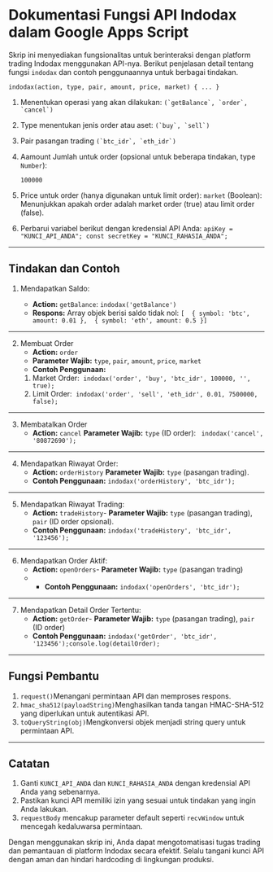 # Dokumentasi Fungsi API Indodax dalam Google Apps Script 

Skrip ini menyediakan fungsionalitas untuk berinteraksi dengan platform trading Indodax menggunakan API-nya. Berikut penjelasan detail tentang fungsi `indodax` dan contoh penggunaannya untuk berbagai tindakan.

```indodax(action, type, pair, amount, price, market) { ... }```

1. Menentukan operasi yang akan dilakukan:
   ```(`getBalance`, `order`, `cancel`)```

3. Type menentukan jenis order atau aset:
   ```(`buy`, `sell`)```

3. Pair pasangan trading ```(`btc_idr`, `eth_idr`)```
   
5. Aamount Jumlah untuk order (opsional untuk beberapa tindakan, type `Number`):
   
    ```100000```
7. Price untuk order (hanya digunakan untuk limit order):
   `market` (Boolean): Menunjukkan apakah order adalah market order (true) atau limit order (false).

8. Perbarui variabel berikut dengan kredensial API Anda:
   ```apiKey = "KUNCI_API_ANDA"; const secretKey = "KUNCI_RAHASIA_ANDA";```
---
## Tindakan dan Contoh

1. Mendapatkan Saldo:
   
   - **Action:** `getBalance`: ```indodax('getBalance')```
   - **Respons:** Array objek berisi saldo tidak nol: ```[  { symbol: 'btc', amount: 0.01 },  { symbol: 'eth', amount: 0.5 }]```
---
2. Membuat Order
   - **Action:** `order`
   - **Parameter Wajib:** `type`, `pair`, `amount`, `price`, `market`
   - **Contoh Penggunaan:**
   1.  Market Order:  ```indodax('order', 'buy', 'btc_idr', 100000, '', true); ```
   2.  Limit Order:  ```indodax('order', 'sell', 'eth_idr', 0.01, 7500000, false);```
---
3. Membatalkan Order
   - **Action:** `cancel` **Parameter Wajib:** `type` (ID order): ``` indodax('cancel', '80872690');```
---
4. Mendapatkan Riwayat Order:
   - **Action:** `orderHistory` **Parameter Wajib:** `type` (pasangan trading).
   - **Contoh Penggunaan:** ```indodax('orderHistory', 'btc_idr');```
---
5. Mendapatkan Riwayat Trading:
   - **Action:** `tradeHistory`- **Parameter Wajib:** `type` (pasangan trading), `pair` (ID order opsional).
   - **Contoh Penggunaan:** ```indodax('tradeHistory', 'btc_idr', '123456');```
---
6. Mendapatkan Order Aktif:
   - **Action:** `openOrders`- **Parameter Wajib:** `type` (pasangan trading)
   - - **Contoh Penggunaan:** ```indodax('openOrders', 'btc_idr');```
---
7. Mendapatkan Detail Order Tertentu:
   - **Action:** `getOrder`- **Parameter Wajib:** `type` (pasangan trading), `pair` (ID order)
   -  **Contoh Penggunaan:** ```indodax('getOrder', 'btc_idr', '123456');console.log(detailOrder);```
---
## Fungsi Pembantu
1. `request()`Menangani permintaan API dan memproses respons.
2. `hmac_sha512(payloadString)`Menghasilkan tanda tangan HMAC-SHA-512 yang diperlukan untuk autentikasi API.
3. `toQueryString(obj)`Mengkonversi objek menjadi string query untuk permintaan API.
---
## Catatan
1. Ganti `KUNCI_API_ANDA` dan `KUNCI_RAHASIA_ANDA` dengan kredensial API Anda yang sebenarnya.
2. Pastikan kunci API memiliki izin yang sesuai untuk tindakan yang ingin Anda lakukan.
3. `requestBody` mencakup parameter default seperti `recvWindow` untuk mencegah kedaluwarsa permintaan.
   
Dengan menggunakan skrip ini, Anda dapat mengotomatisasi tugas trading dan pemantauan di platform Indodax secara efektif. Selalu tangani kunci API dengan aman dan hindari hardcoding di lingkungan produksi.
